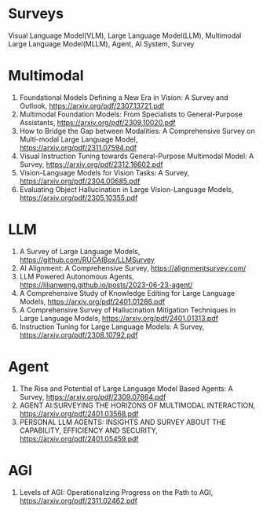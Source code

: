 # Surveys
Visual Language Model(VLM), Large Language Model(LLM), Multimodal Large Language Model(MLLM), Agent, AI System, Survey

# Multimodal
1. Foundational Models Defining a New Era in Vision: A Survey and Outlook, https://arxiv.org/pdf/2307.13721.pdf
2. Multimodal Foundation Models: From Specialists to General-Purpose Assistants, https://arxiv.org/pdf/2309.10020.pdf
3. How to Bridge the Gap between Modalities: A Comprehensive Survey on Multi-modal Large Language Model, https://arxiv.org/pdf/2311.07594.pdf
4. Visual Instruction Tuning towards General-Purpose Multimodal Model: A Survey, https://arxiv.org/pdf/2312.16602.pdf
5. Vision-Language Models for Vision Tasks: A Survey, https://arxiv.org/pdf/2304.00685.pdf
6. Evaluating Object Hallucination in Large Vision-Language Models, https://arxiv.org/pdf/2305.10355.pdf

# LLM
1. A Survey of Large Language Models, https://github.com/RUCAIBox/LLMSurvey
2. AI Alignment: A Comprehensive Survey, https://alignmentsurvey.com/
3. LLM Powered Autonomous Agents, https://lilianweng.github.io/posts/2023-06-23-agent/
4. A Comprehensive Study of Knowledge Editing for Large Language Models, https://arxiv.org/pdf/2401.01286.pdf
5. A Comprehensive Survey of Hallucination Mitigation Techniques in Large Language Models, https://arxiv.org/pdf/2401.01313.pdf
6. Instruction Tuning for Large Language Models: A Survey, https://arxiv.org/pdf/2308.10792.pdf

# Agent
1. The Rise and Potential of Large Language Model Based Agents: A Survey, https://arxiv.org/pdf/2309.07864.pdf
2. AGENT AI:SURVEYING THE HORIZONS OF MULTIMODAL INTERACTION, https://arxiv.org/pdf/2401.03568.pdf
3. PERSONAL LLM AGENTS: INSIGHTS AND SURVEY ABOUT THE CAPABILITY, EFFICIENCY AND SECURITY, https://arxiv.org/pdf/2401.05459.pdf

# AGI
1. Levels of AGI: Operationalizing Progress on the Path to AGI, https://arxiv.org/pdf/2311.02462.pdf
